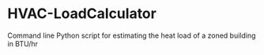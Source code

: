 # HVAC-LoadCalculator
Command line Python script for estimating the heat load of a zoned building in BTU/hr
